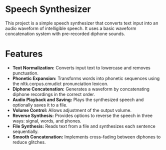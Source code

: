 # Speech Synthesizer

This project is a simple speech synthesizer that converts text input into an audio waveform of intelligible speech. It uses a basic waveform concatenation system with pre-recorded diphone sounds.

# Features
- **Text Normalization:** Converts input text to lowercase and removes punctuation.
- **Phonetic Expansion:** Transforms words into phonetic sequences using the nltk.corpus.cmudict pronunciation lexicon.
- **Diphone Concatenation:** Generates a waveform by concatenating diphone recordings in the correct order.
- **Audio Playback and Saving:** Plays the synthesized speech and optionally saves it to a file.
- **Volume Control:** Allows adjustment of the output volume.
- **Reverse Synthesis:** Provides options to reverse the speech in three ways: signal, words, and phones.
- **File Synthesis:** Reads text from a file and synthesizes each sentence sequentially.
- **Smooth Concatenation:** Implements cross-fading between diphones to reduce glitches.
